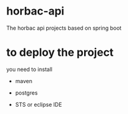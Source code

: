 # horbac-api
The horbac api projects based on spring boot

# to deploy the project
you need to install

- maven

- postgres

- STS or eclipse IDE

